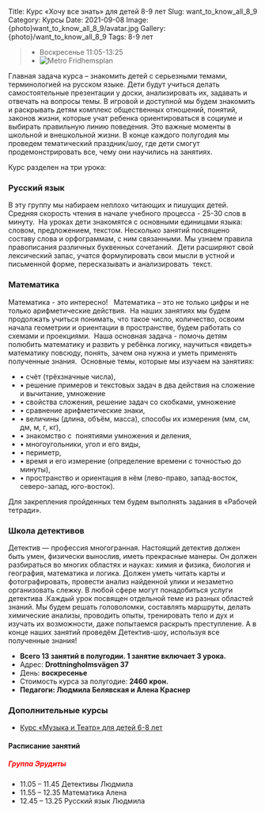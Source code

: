 Title: Курс «Хочу все знать» для детей 8-9 лет
Slug: want_to_know_all_8_9
Category: Курсы
Date: 2021-09-08
Image: {photo}want_to_know_all_8_9/avatar.jpg
Gallery: {photo}/want_to_know_all_8_9
Tags: 8-9 лет

> * Воскресенье 11:05-13:25
> * ![Metro]({static}/images/metro.png) Fridhemsplan

Главная задача курса – знакомить детей с серьезными темами, терминологией на русском языке. Дети будут учиться делать самостоятельные презентации у доски, анализировать их, задавать и отвечать на вопросы темы.
В игровой и доступной мы будем знакомить и раскрывать детям комплекс общественных отношений, понятий, законов жизни, которые учат ребенка ориентироваться в социуме и выбирать правильную линию поведения. Это важные моменты в школьной и внешкольной жизни.
В конце каждого полугодия мы проведем тематический праздник/шоу, где дети смогут продемонстрировать все, чему они научились на занятиях.

Курс разделен на три урока:

### Русский язык
В эту группу мы набираем неплохо читающих и пишущих детей. Средняя скорость чтения в начале учебного процесса - 25-30 слов в минуту. 
На уроках дети знакомятся с основными единицами языка: словом, предложением, текстом. Несколько занятий посвящено составу слова и орфограммам, с ним связанными. Мы узнаем правила правописания различных буквенных сочетаний. 
Дети расширяют свой лексический запас, учатся формулировать свои мысли в устной и письменной форме, пересказывать и анализировать  текст.

### Математика

Математика - это интересно!  
Математика – это не только цифры и не только арифметические действия. 
На наших занятиях мы будем продолжать учиться понимать, что такое число, количество, освоим начала геометрии и ориентации в пространстве, будем работать со схемами и проекциями. 
Наша основная задача - помочь детям полюбить математику и развить у ребёнка логику, научиться «видеть» математику повсюду, понять, зачем она нужна и уметь применять полученные знания. 
Основные темы, которые мы изучаем на занятиях: 

* • счёт (трёхзначные числа), 
* • решение примеров и текстовых задач в два действия на сложение и вычитание, умножение
* • свойства сложения, решение задач со скобками, умножение
* • сравнение арифметические знаки, 
* • величины (длина, объём, масса), способы их измерения (мм, см, дм, м, г, кг), 
* • знакомство с  понятиями умножения и деления, 
* • многоугольники, угол и его виды, 
* • периметр, 
* • время и его измерение (определение времени с точностью до минуты), 
* • пространство и ориентация в нём (лево-право, запад-восток, северо-запад, юго-восток). 

Для закрепления пройденных тем будем выполнять задания в «Рабочей тетради». 

### Школа детективов
Детектив — профессия многогранная. Настоящий детектив должен быть умен, физически вынослив, иметь прекрасные манеры. Он должен разбираться во многих областях и науках: химия и физика, биология и география, математика и логика. Должен уметь читать карты и фотографировать, провести анализ найденной улики и незаметно организовать слежку. В любой сфере могут понадобиться услуги детектива .Каждый урок посвящен отдельной теме из разных областей знаний. Мы будем решать головоломки, составлять маршруты, делать химические анализы, проводить опыты, тренировать тело и дух и изучать их возможности, даже попытаемся раскрыть преступление. А в конце наших занятий проведём Детектив-шоу, используя все полученные знания!

* **Всего 13 занятий в полугодии. 1 занятие включает 3 урока.**
* Адрес: **Drottningholmsvägen 37**
* День: **воскресенье**
* Стоимость курса за полугодие: **2460 крон.**
* **Педагоги: Людмила Белявская и Алена Краснер**

### Дополнительные курсы
* [Курс «Музыка и Театр» для детей 6-8 лет]({filename}/courses/music_theater_6_8.md)

#### Расписание занятий

##### <span style="color:red">Группа Эрудиты</span>

* 11.05 – 11.45  Детективы   Людмила
* 11.55 – 12.35  Математика    Алена
* 12.45 – 13.25 Русский язык  Людмила
